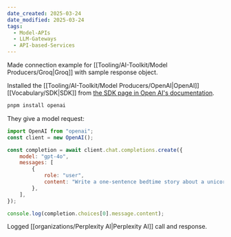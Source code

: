 ```yaml
---
date_created: 2025-03-24
date_modified: 2025-03-24
tags:
  - Model-APIs
  - LLM-Gateways
  - API-based-Services
---
```


Made connection example for [[Tooling/AI-Toolkit/Model Producers/Groq|Groq]] with sample response object. 

Installed the [[Tooling/AI-Toolkit/Model Producers/OpenAI|OpenAI]] [[Vocabulary/SDK|SDK]] from [the SDK page in Open AI's documentation](https://platform.openai.com/docs/libraries).
```bash
pnpm install openai
```

They give a model request:
```javascript
import OpenAI from "openai";
const client = new OpenAI();

const completion = await client.chat.completions.create({
    model: "gpt-4o",
    messages: [
        {
            role: "user",
            content: "Write a one-sentence bedtime story about a unicorn.",
        },
    ],
});

console.log(completion.choices[0].message.content);
```

Logged [[organizations/Perplexity AI|Perplexity AI]] call and response. 